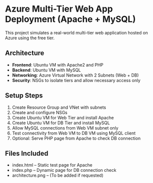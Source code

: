 # Azure Multi-Tier Web App Deployment (Apache + MySQL)

This project simulates a real-world multi-tier web application hosted on Azure using the free tier.

## Architecture
- **Frontend**: Ubuntu VM with Apache2 and PHP
- **Backend**: Ubuntu VM with MySQL
- **Networking**: Azure Virtual Network with 2 Subnets (Web + DB)
- **Security**: NSGs to isolate tiers and allow necessary access only

## Setup Steps
1. Create Resource Group and VNet with subnets
2. Create and configure NSGs
3. Create Ubuntu VM for Web Tier and install Apache
4. Create Ubuntu VM for DB Tier and install MySQL
5. Allow MySQL connections from Web VM subnet only
6. Test connectivity from Web VM to DB VM using MySQL client
7. Optional: Serve PHP page from Apache to check DB connection

## Files Included
- index.html – Static test page for Apache
- index.php – Dynamic page for DB connection check
- architecture.png – (To be added if requested)